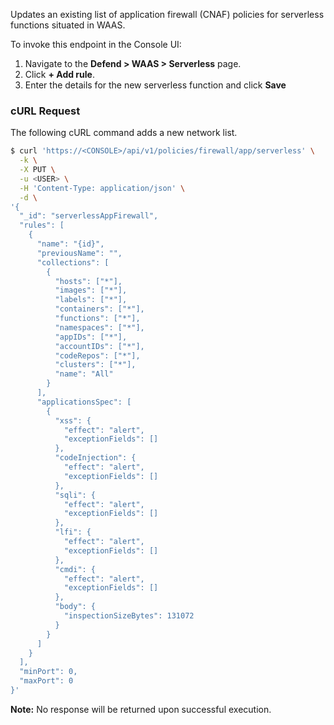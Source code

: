 Updates an existing list of application firewall (CNAF) policies for serverless functions situated in WAAS.

To invoke this endpoint in the Console UI:

1. Navigate to the **Defend > WAAS > Serverless** page.
2. Click **+ Add rule**.
3. Enter the details for the new serverless function and click **Save**

### cURL Request

The following cURL command adds a new network list.

```bash
$ curl 'https://<CONSOLE>/api/v1/policies/firewall/app/serverless' \
  -k \
  -X PUT \
  -u <USER> \
  -H 'Content-Type: application/json' \
  -d \
'{
  "_id": "serverlessAppFirewall",
  "rules": [
    {
      "name": "{id}",
      "previousName": "",
      "collections": [
        {
          "hosts": ["*"],
          "images": ["*"],
          "labels": ["*"],
          "containers": ["*"],
          "functions": ["*"],
          "namespaces": ["*"],
          "appIDs": ["*"],
          "accountIDs": ["*"],
          "codeRepos": ["*"],
          "clusters": ["*"],
          "name": "All"
        }
      ],
      "applicationsSpec": [
        {
          "xss": {
            "effect": "alert",
            "exceptionFields": []
          },
          "codeInjection": {
            "effect": "alert",
            "exceptionFields": []
          },
          "sqli": {
            "effect": "alert",
            "exceptionFields": []
          },
          "lfi": {
            "effect": "alert",
            "exceptionFields": []
          },
          "cmdi": {
            "effect": "alert",
            "exceptionFields": []
          },
          "body": {
            "inspectionSizeBytes": 131072
          }
        }
      ]
    }
  ],
  "minPort": 0,
  "maxPort": 0
}'
```

​**Note:** No response will be returned upon successful execution.
